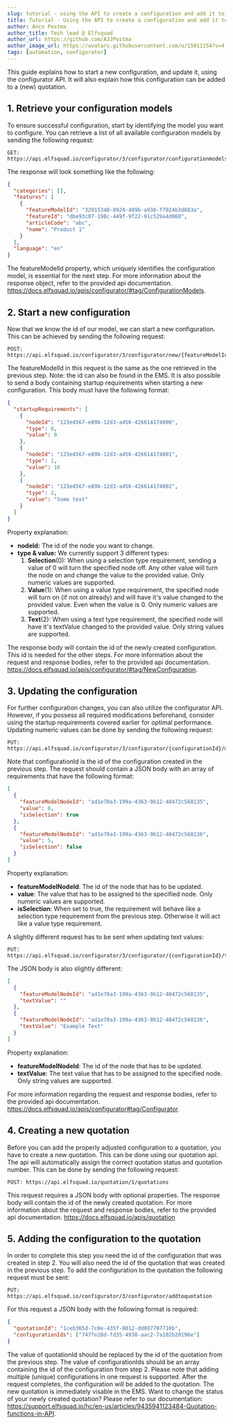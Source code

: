 ```yaml
---
slug: tutorial - using the API to create a configuration and add it to a quotation.
title: Tutorial - Using the API to create a configuration and add it to a quotation.
author: Anco Postma
author_title: Tech lead @ Elfsquad
author_url: https://github.com/AJJPostma
author_image_url: https://avatars.githubusercontent.com/u/15011154?v=4
tags: [automation, configurator]
---
```




This guide explains how to start a new configuration, and update it, using the configurator API.
It will also explain how this configuration can be added to a (new) quotation.

## 1. Retrieve your configuration models

To ensure successful configuration, start by identifying the model you want to configure. You can retrieve a list of all available configuration models by sending the following request:

    GET: https://api.elfsquad.io/configurator/3/configurator/configurationmodels

The response will look something like the following:

```json
{
  "categories": [],
  "features": [
    {
      "featureModelId": "32915340-0924-409b-a938-f7024b3d883a",
      "featureId": "dbe93c07-198c-449f-9f22-91c529a4d060",
      "articleCode": "abc",
      "name": "Product 1"
    }
  ],
  "language": "en"
}
```

The featureModelId property, which uniquely identifies the configuration model, is essential for the next step. For more information about the response object, refer to the provided api documentation. https://docs.elfsquad.io/apis/configurator/#tag/ConfigurationModels.

## 2. Start a new configuration

Now that we know the id of our model, we can start a new configuration. This can be achieved by sending the following request:

    POST: https://api.elfsquad.io/configurator/3/configurator/new/{featureModelId}

The featureModelId in this request is the same as the one retrieved in the previous step. Note: the id can also be found in the EMS.
It is also possible to send a body containing startup requirements when starting a new configuration. This body must have the following format:

```json
{
  "startupRequirements": [
    {
      "nodeId": "123e4567-e89b-12d3-a456-426614174000",
      "type": 0,
      "value": 0
    },
    {
      "nodeId": "123e4567-e89b-12d3-a456-426614174001",
      "type": 1,
      "value": 10
    },
    {
      "nodeId": "123e4567-e89b-12d3-a456-426614174002",
      "type": 2,
      "value": "Some text"
    }
  ]
}
```

Property explanation:

- **nodeId:** The id of the node you want to change.
- **type & value:** We currently support 3 different types:
  1.  **Selection**(0): When using a selection type requirement, sending a value of 0 will turn the specified node off. Any other value will turn the node on and change the value to the provided value. Only numeric values are supported.
  2.  **Value**(1): When using a value type requirement, the specified node will turn on (if not on already) and will have it's value changed to the provided value. Even when the value is 0. Only numeric values are supported.
  3.  **Text**(2): When using a text type requirement, the specified node will have it's textValue changed to the provided value. Only string values are supported.

The response body will contain the id of the newly created configuration. This id is needed for the other steps.
For more information about the request and response bodies, refer to the provided api documentation. https://docs.elfsquad.io/apis/configurator/#tag/NewConfiguration.

## 3. Updating the configuration

For further configuration changes, you can also utilize the configurator API. However, if you possess all required modifications beforehand, consider using the startup requirements covered earlier for optimal performance.
Updating numeric values can be done by sending the following request:

    PUT: https://api.elfsquad.io/configurator/3/configurator/{configurationId}/multiple

Note that configurationId is the id of the configuration created in the previous step. The request should contain a JSON body with an array of requirements that have the following format:

```json
[
  {
    "featureModelNodeId": "ad1e70a3-199a-4363-9b12-40472c568135",
    "value": 0,
    "isSelection": true
  },
  {
    "featureModelNodeId": "ad1e70a3-199a-4363-9b12-40472c568136",
    "value": 5,
    "isSelection": false
  }
]
```

Property explanation:

- **featureModelNodeId**: The id of the node that has to be updated.
- **value**: The value that has to be assigned to the specified node. Only numeric values are supported.
- **isSelection**: When set to true, the requirement will behave like a selection type requirement from the previous step. Otherwise it will act like a value type requirement.

A slightly different request has to be sent when updating text values:

    PUT: https://api.elfsquad.io/configurator/3/configurator/{configurationId}/text/multiple

The JSON body is also slightly different:

```json
[
  {
    "featureModelNodeId": "ad1e70a3-199a-4363-9b12-40472c568135",
    "textValue": ""
  },
  {
    "featureModelNodeId": "ad1e70a3-199a-4363-9b12-40472c568136",
    "textValue": "Example Text"
  }
]
```

Property explanation:

- **featureModelNodeId**: The id of the node that has to be updated.
- **textValue**: The text value that has to be assigned to the specified node. Only string values are supported.

For more information regarding the request and response bodies, refer to the provided api documentation. https://docs.elfsquad.io/apis/configurator#tag/Configurator.

## 4. Creating a new quotation

Before you can add the properly adjusted configuration to a quotation, you have to create a new quotation. This can be done using our quotation api. The api will automatically assign the correct quotation status and quotation number. This can be done by sending the following request:

    POST: https://api.elfsquad.io/quotation/1/quotations

This request requires a JSON body with optional properties.
The response body will contain the id of the newly created quotation.
For more information about the request and response bodies, refer to the provided api documentation. https://docs.elfsquad.io/apis/quotation

## 5. Adding the configuration to the quotation

In order to complete this step you need the id of the configuration that was created in step 2. You will also need the id of the quotation that was created in the previous step.
To add the configuration to the quotation the following request must be sent:

    PUT: https://api.elfsquad.io/configurator/3/configurator/addtoquotation

For this request a JSON body with the following format is required:

```json
{
  "quotationId": "1ceb365d-7c0e-435f-8012-dd887707710b",
  "configurationIds": ["747fe28d-fd35-4938-aac2-7a102b20196e"]
}
```

The value of quotationId should be replaced by the id of the quotation from the previous step.
The value of configurationIds should be an array containing the id of the configuration from step 2. Please note that adding multiple (unique) configurations in one request is supported.
After the request completes, the configuration will be added to the quotation. The new quotation is immediately visable in the EMS.
Want to change the status of your newly created quotation? Please refer to our documentation: https://support.elfsquad.io/hc/en-us/articles/9435941123484-Quotation-functions-in-API.
